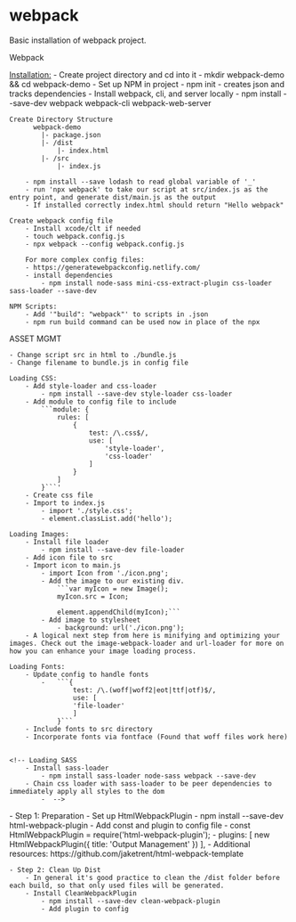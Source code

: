 # webpack
Basic installation of webpack project.


Webpack

<Installation:>
	- Create project directory and cd into it
		- mkdir webpack-demo && cd webpack-demo
	- Set up NPM in project
		- npm init
		- creates json and tracks dependencies
	- Install webpack, cli, and server locally
		- npm install --save-dev webpack webpack-cli webpack-web-server

	Create Directory Structure
		  webpack-demo
			|- package.json
		 	|- /dist
		 		|- index.html
			|- /src
				|- index.js

		- npm install --save lodash to read global variable of '_'
		- run 'npx webpack' to take our script at src/index.js as the entry point, and generate dist/main.js as the output
		- If installed correctly index.html should return "Hello webpack"

	Create webpack config file
		- Install xcode/clt if needed
		- touch webpack.config.js
		- npx webpack --config webpack.config.js

		For more complex config files:
		- https://generatewebpackconfig.netlify.com/
		- install dependencies
			- npm install node-sass mini-css-extract-plugin css-loader sass-loader --save-dev
			
	NPM Scripts:
		- Add '"build": "webpack"' to scripts in .json
		- npm run build command can be used now in place of the npx

ASSET MGMT

	- Change script src in html to ./bundle.js
	- Change filename to bundle.js in config file

	Loading CSS:
		- Add style-loader and css-loader
			- npm install --save-dev style-loader css-loader
		- Add module to config file to include
			```module: {
				rules: [
					{
						test: /\.css$/,
						use: [
							'style-loader',
							'css-loader'
						]
					}
				]
			}```'
        - Create css file
        - Import to index.js
            - import './style.css';
            - element.classList.add('hello');

    Loading Images:
        - Install file loader
            - npm install --save-dev file-loader
        - Add icon file to src
        - Import icon to main.js
            - import Icon from './icon.png';
            - Add the image to our existing div.
                ```var myIcon = new Image();
                myIcon.src = Icon;

                element.appendChild(myIcon);```
            - Add image to stylesheet
                - background: url('./icon.png');
        - A logical next step from here is minifying and optimizing your images. Check out the image-webpack-loader and url-loader for more on how you can enhance your image loading process.

    Loading Fonts:
        - Update config to handle fonts
            -   ```{
                    test: /\.(woff|woff2|eot|ttf|otf)$/,
                    use: [
                    'file-loader'
                    ]
                }```
        - Include fonts to src directory
        - Incorporate fonts via fontface (Found that woff files work here)


    <!-- Loading SASS
        - Install sass-loader
            - npm install sass-loader node-sass webpack --save-dev
        - Chain css loader with sass-loader to be peer dependencies to immediately apply all styles to the dom
            -  -->


<Output-Management>
	- Step 1: Preparation
		- Set up HtmlWebpackPlugin
			- npm install --save-dev html-webpack-plugin
			- Add const and plugin to config file
				- const HtmlWebpackPlugin = require('html-webpack-plugin');
				- 	plugins: [
					new HtmlWebpackPlugin({
						title: 'Output Management'
					})
					],
			- Additional resources: https://github.com/jaketrent/html-webpack-template

	- Step 2: Clean Up Dist
		- In general it's good practice to clean the /dist folder before each build, so that only used files will be generated.
		- Install CleanWebpackPlugin
			- npm install --save-dev clean-webpack-plugin
			- Add plugin to config